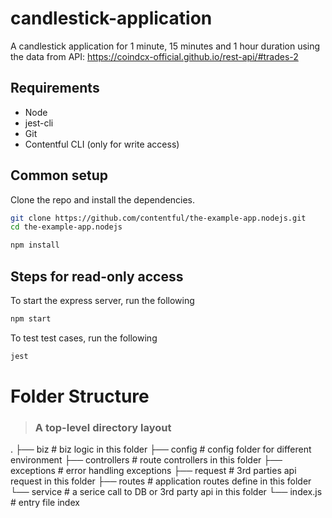 # candlestick-application
A candlestick application for 1 minute, 15 minutes and 1 hour duration using the data from API: https://coindcx-official.github.io/rest-api/#trades-2

## Requirements

* Node 
* jest-cli
* Git
* Contentful CLI (only for write access)

## Common setup

Clone the repo and install the dependencies.

```bash
git clone https://github.com/contentful/the-example-app.nodejs.git
cd the-example-app.nodejs
```

```bash
npm install
```

## Steps for read-only access

To start the express server, run the following

```bash
npm start
```
To test test cases, run the following

```bash
jest
```

Folder Structure
============================

> ### A top-level directory layout
.
    ├── biz                     # biz logic in this folder
    ├── config                  # config folder for different environment 
    ├── controllers             # route controllers in this folder
    ├── exceptions              # error handling exceptions 
    ├── request                 # 3rd parties api request in this folder
    ├── routes                  # application routes define in this folder
    └── service                 # a serice call to DB or 3rd party api in this folder
    └── index.js                # entry file index

